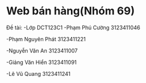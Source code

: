 # Web bán hàng(Nhóm 69)
Đề tài: 
-Lớp DCT123C1
-Phạm Phú Cường 3123411046

-Phạm Nguyên Phát 3123411221

-Nguyễn Văn An 3123411007

-Giảng Văn Hiển 3123411091

-Lê Vũ Quang 3123411241


